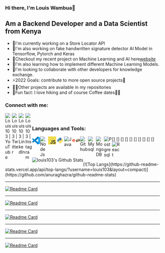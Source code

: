 ### Hi there, I'm Louis Wambua👋 

## Am a Backend Developer and a Data Scientist from Kenya
- 🌱I'm currently working on a Store Locator API
- 🌱I'm also working on fake handwritten signature detector AI Model in Tensorflow, Pytorch and Keras
- 🔭Checkout my recent project on Machine Learning and AI here[website]
- 🌱I'm also learning how to implement different Machine Learning Models.
- 👯I'm looking to collaborate with other developers for knowledge exchange.
- ⚡2022 Goals: contribute to more open source projects🥅
- 👨‍💻Other projects are available in my repositories
- 🌱Fun fact: I love hiking and of course Coffee dates🤣🤣

### Connect with me:

[<img align="left" alt="Louis103 | YouTube" width="22px" src="https://cdn.jsdelivr.net/npm/simple-icons@v3/icons/youtube.svg" />][youtube]
[<img align="left" alt="Louis103 | Twitter" width="22px" src="https://cdn.jsdelivr.net/npm/simple-icons@v3/icons/twitter.svg" />][twitter]
[<img align="left" alt="Louis103 | LinkedIn" width="22px" src="https://cdn.jsdelivr.net/npm/simple-icons@v3/icons/linkedin.svg" />][linkedin]
[<img align="left" alt="Louis103 | Instagram" width="22px" src="https://cdn.jsdelivr.net/npm/simple-icons@v3/icons/instagram.svg" />][instagram]

<br />

### Languages and Tools:

[<img align="left" alt="Visual Studio Code" width="26px" src="https://raw.githubusercontent.com/github/explore/80688e429a7d4ef2fca1e82350fe8e3517d3494d/topics/visual-studio-code/visual-studio-code.png" />][ytplaylist]
[<img align="left" alt="Node Js" width="26px" src="https://cdn.jsdelivr.net/gh/devicons/devicon/icons/nodejs/nodejs-original.svg" />]
[<img align="left" alt="Javascript" width="26px" src="https://raw.githubusercontent.com/github/explore/80688e429a7d4ef2fca1e82350fe8e3517d3494d/topics/javascript/javascript.png" />]
[<img align="left" alt="Python" width="26px" src="https://raw.githubusercontent.com/github/explore/80688e429a7d4ef2fca1e82350fe8e3517d3494d/topics/python/python.png" />]
[<img align="left" alt="Java" width="26px" src="https://freepngimg.com/thumb/java/3-2-java-free-download-png.png" />]
[<img align="left" alt="Git Control" width="26px" src="https://raw.githubusercontent.com/github/explore/80688e429a7d4ef2fca1e82350fe8e3517d3494d/topics/git/git.png" />]
[<img align="left" alt="Github" width="26px" src="https://user-images.githubusercontent.com/3369400/139448065-39a229ba-4b06-434b-bc67-616e2ed80c8f.png" />]
[<img align="left" alt="Mysql" width="26px" src="https://cdn.jsdelivr.net/gh/devicons/devicon/icons/mysql/mysql-original.svg" />]
[<img align="left" alt="MongoDB" width="26px" src="https://cdn.jsdelivr.net/gh/devicons/devicon/icons/mongodb/mongodb-original.svg" />]
[<img align="left" alt="Postgresql" width="26px" src="https://www.postgresql.org/media/img/about/press/elephant.png" />]
[<img align="left" alt="React" width="26px" src="https://cdn.jsdelivr.net/gh/devicons/devicon/icons/react/react-original.svg" />]

<br />
<br />
<img align="left" alt="louis103's Github Stats" src="https://github-readme-stats.vercel.app/api?username=louis103&show_icons=true&hide_border=true&theme=radical"/>

<br />
[![Top Langs](https://github-readme-stats.vercel.app/api/top-langs/?username=louis103&layout=compact)](https://github.com/anuraghazra/github-readme-stats)

---

[![Readme Card](https://github-readme-stats.vercel.app/api/pin/?username=louis103&repo=Dataframe-viewer)](https://github.com/anuraghazra/github-readme-stats)

---
[![Readme Card](https://github-readme-stats.vercel.app/api/pin/?username=louis103&repo=Twitter-Sentiment-Analysis)](https://github.com/anuraghazra/github-readme-stats)

---
[![Readme Card](https://github-readme-stats.vercel.app/api/pin/?username=louis103&repo=Fake-URL-Predictor-WebApp-Files)](https://github.com/anuraghazra/github-readme-stats)

---
[![Readme Card](https://github-readme-stats.vercel.app/api/pin/?username=louis103&repo=FAST-API-Tutorial)](https://github.com/anuraghazra/github-readme-stats)

---
[![Readme Card](https://github-readme-stats.vercel.app/api/pin/?username=louis103&repo=Python-Flask-Shop-API )](https://github.com/anuraghazra/github-readme-stats)

[website]: https://fakeurlpredictor.herokuapp.com/
[ytplaylist]: https://www.youtube.com/playlist?list=PLyjVytqeU0gVd7AV3koMN-dXbG-OuF6_2
[youtube]: https://www.youtube.com/channel/UCtRJ9ZehnIURqqARLS9PSiQ
[twitter]: https://twitter.com/luideveloper
[linkedin]: https://www.linkedin.com/in/louis-wambua-5a6b91226/
[instagram]: https://www.instagram.com/wambualouis/
